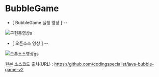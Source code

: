 # BubbleGame


- [ BubbleGame 실행 영상 ] 
--

![구현동영상s](https://github.com/cw1662/BubbleGame/assets/101031116/6b9947d3-473a-464a-8558-2c706bd8a126)






- [ 오픈소스 영상 ]
--

![오픈소스영상gs](https://github.com/cw1662/BubbleGame/assets/101031116/908f4a1e-6c91-4e98-b4ac-26df312cf3d1)


원본 소스코드 출처(URL) : https://github.com/codingspecialist/java-bubble-game-v2
